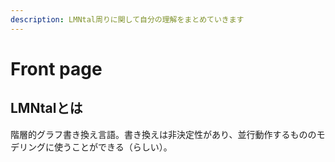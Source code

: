 ```yaml
---
description: LMNtal周りに関して自分の理解をまとめていきます
---
```


# Front page

## LMNtalとは

階層的グラフ書き換え言語。書き換えは非決定性があり、並行動作するもののモデリングに使うことができる（らしい）。





